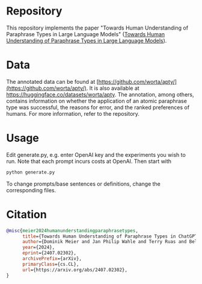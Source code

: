 # Repository
This repository implements the paper "Towards Human Understanding of Paraphrase Types in Large Language Models" ([Towards Human Understanding of Paraphrase Types in Large Language Models](https://aclanthology.org/2025.coling-main.421/)).

# Data
The annotated data can be found at [https://github.com/worta/apty/](https://github.com/worta/apty/). It is also available at https://huggingface.co/datasets/worta/apty. The annotation, among others, contains information on whether the application of an atomic paraphrase type was successful,
the reasons for error, and the ranked preferences of humans. For more information, refer to the repository.

# Usage
Edit generate.py, e.g. enter OpenAI key and the experiments you wish to run. Note that each prompt incurs costs at OpenAI. Then start with 
```python
python generate.py
```
To change prompts/base sentences or definitions, change the corresponding files.

# Citation
```bib
@misc{meier2024humanunderstandingparaphrasetypes,
      title={Towards Human Understanding of Paraphrase Types in ChatGPT}, 
      author={Dominik Meier and Jan Philip Wahle and Terry Ruas and Bela Gipp},
      year={2024},
      eprint={2407.02302},
      archivePrefix={arXiv},
      primaryClass={cs.CL},
      url={https://arxiv.org/abs/2407.02302}, 
}
```

